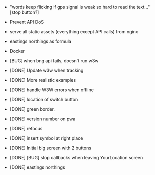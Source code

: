 - "words keep flicking if gps signal is weak so hard to read the text..." [stop button?]
- Prevent API DoS
- serve all static assets (everything except API calls) from nginx
- eastings northings as formula
- Docker


- [BUG] when bng api fails, doesn't run w3w

- [DONE] Update w3w when tracking
- [DONE] More realistic examples
- [DONE] handle W3W errors when offline
- [DONE] location of switch button
- [DONE] green border.
- [DONE] version number on pwa
- [DONE] refocus
- [DONE] insert symbol at right place
- [DONE] Initial big screen with 2 buttons
- [DONE] [BUG] stop callbacks when leaving YourLocation screen
- [DONE] eastings northings
